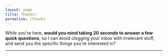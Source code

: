 ```yaml
---
layout: page
title: Thanks!
permalink: /thanks
---
```


While you're here, __would you mind taking 20 seconds to answer a few quick questions__, so I can avoid clogging your inbox with irrelevant stuff, and send you the specific things you're interested in?

<div class="rm-area-embed-thanks"></div>

<hr/>
